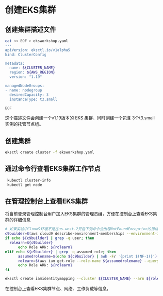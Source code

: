# 创建EKS集群

## 创建集群描述文件



```bash
cat << EOF > eksworkshop.yaml
---
apiVersion: eksctl.io/v1alpha5
kind: ClusterConfig

metadata:
  name: ${CLUSTER_NAME}
  region: ${AWS_REGION}
  version: "1.19"

managedNodeGroups:
- name: nodegroup
  desiredCapacity: 3
  instanceType: t3.small

EOF
```

这个描述文件会创建一个v1.19版本的 EKS 集群，同时创建一个包含 3个t3.small 实例的托管节点组。

## 创建集群

 ```bash
 eksctl create cluster -f eksworkshop.yaml
 ```


## 通过命令行查看EKS集群工作节点

  ```bash
   kubectl cluster-info
   kubectl get node
  ```

## 在管理控制台上查看EKS集群

将当前登录管理控制台用户加入EKS集群的管理员组，方便在控制台上查看EKS集群的详细信息

  ```bash
# 如果实验中Cloud9环境不是在us-west-2开启下列命令会出现NotFoundException的错误，表示在us-west-2的区域中无法查到改Cloud9环境。可以通过手动设置rolearn环境变量为当前登录管理控制台用户ARN的方法解决
c9builder=$(aws cloud9 describe-environment-memberships --environment-id=$C9_PID | jq -r '.memberships[].userArn')
if echo ${c9builder} | grep -q user; then
	rolearn=${c9builder}
        echo Role ARN: ${rolearn}
elif echo ${c9builder} | grep -q assumed-role; then
        assumedrolename=$(echo ${c9builder} | awk -F/ '{print $(NF-1)}')
        rolearn=$(aws iam get-role --role-name ${assumedrolename} --query Role.Arn --output text) 
        echo Role ARN: ${rolearn}
fi

eksctl create iamidentitymapping --cluster ${CLUSTER_NAME} --arn ${rolearn} --group system:masters --username admin
  ```

在控制台上查看EKS集群节点、网络、工作负载等信息。
